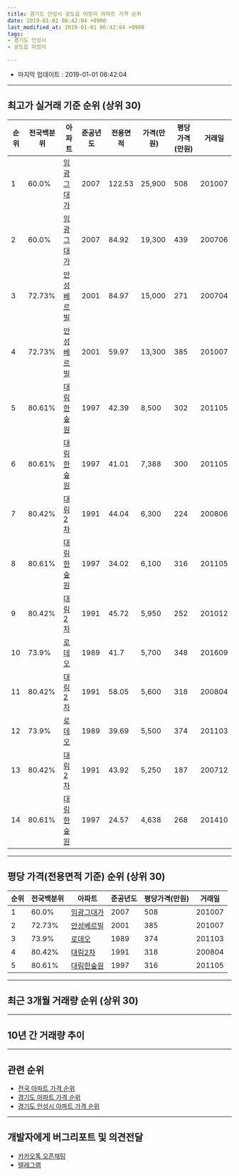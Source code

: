 ```yaml
---
title: 경기도 안성시 공도읍 마정리 아파트 가격 순위
date: 2019-01-01 06:42:04 +0900
last_modified_at: 2019-01-01 06:42:04 +0900
tags:
- 경기도 안성시
- 공도읍 마정리

---
```


* 마지막 업데이트 : 2019-01-01 06:42:04

---

## 최고가 실거래 기준 순위 (상위 30)


|순위|전국백분위|아파트|준공년도|전용면적|가격(만원)|평당가격(만원)|거래일|
|---|---|---|---|---|---|---|---|
|1|60.0%|[임광그대가](https://search.naver.com/search.naver?query=%EA%B2%BD%EA%B8%B0%EB%8F%84+%EC%95%88%EC%84%B1%EC%8B%9C+%EA%B3%B5%EB%8F%84%EC%9D%8D+%EB%A7%88%EC%A0%95%EB%A6%AC+%EC%9E%84%EA%B4%91%EA%B7%B8%EB%8C%80%EA%B0%80)|2007|122.53|25,900|508|201007|
|2|60.0%|[임광그대가](https://search.naver.com/search.naver?query=%EA%B2%BD%EA%B8%B0%EB%8F%84+%EC%95%88%EC%84%B1%EC%8B%9C+%EA%B3%B5%EB%8F%84%EC%9D%8D+%EB%A7%88%EC%A0%95%EB%A6%AC+%EC%9E%84%EA%B4%91%EA%B7%B8%EB%8C%80%EA%B0%80)|2007|84.92|19,300|439|200706|
|3|72.73%|[안성베르빌](https://search.naver.com/search.naver?query=%EA%B2%BD%EA%B8%B0%EB%8F%84+%EC%95%88%EC%84%B1%EC%8B%9C+%EA%B3%B5%EB%8F%84%EC%9D%8D+%EB%A7%88%EC%A0%95%EB%A6%AC+%EC%95%88%EC%84%B1%EB%B2%A0%EB%A5%B4%EB%B9%8C)|2001|84.97|15,000|271|200704|
|4|72.73%|[안성베르빌](https://search.naver.com/search.naver?query=%EA%B2%BD%EA%B8%B0%EB%8F%84+%EC%95%88%EC%84%B1%EC%8B%9C+%EA%B3%B5%EB%8F%84%EC%9D%8D+%EB%A7%88%EC%A0%95%EB%A6%AC+%EC%95%88%EC%84%B1%EB%B2%A0%EB%A5%B4%EB%B9%8C)|2001|59.97|13,300|385|201007|
|5|80.61%|[대림한숲원](https://search.naver.com/search.naver?query=%EA%B2%BD%EA%B8%B0%EB%8F%84+%EC%95%88%EC%84%B1%EC%8B%9C+%EA%B3%B5%EB%8F%84%EC%9D%8D+%EB%A7%88%EC%A0%95%EB%A6%AC+%EB%8C%80%EB%A6%BC%ED%95%9C%EC%88%B2%EC%9B%90)|1997|42.39|8,500|302|201105|
|6|80.61%|[대림한숲원](https://search.naver.com/search.naver?query=%EA%B2%BD%EA%B8%B0%EB%8F%84+%EC%95%88%EC%84%B1%EC%8B%9C+%EA%B3%B5%EB%8F%84%EC%9D%8D+%EB%A7%88%EC%A0%95%EB%A6%AC+%EB%8C%80%EB%A6%BC%ED%95%9C%EC%88%B2%EC%9B%90)|1997|41.01|7,388|300|201105|
|7|80.42%|[대림2차](https://search.naver.com/search.naver?query=%EA%B2%BD%EA%B8%B0%EB%8F%84+%EC%95%88%EC%84%B1%EC%8B%9C+%EA%B3%B5%EB%8F%84%EC%9D%8D+%EB%A7%88%EC%A0%95%EB%A6%AC+%EB%8C%80%EB%A6%BC2%EC%B0%A8)|1991|44.04|6,300|224|200806|
|8|80.61%|[대림한숲원](https://search.naver.com/search.naver?query=%EA%B2%BD%EA%B8%B0%EB%8F%84+%EC%95%88%EC%84%B1%EC%8B%9C+%EA%B3%B5%EB%8F%84%EC%9D%8D+%EB%A7%88%EC%A0%95%EB%A6%AC+%EB%8C%80%EB%A6%BC%ED%95%9C%EC%88%B2%EC%9B%90)|1997|34.02|6,100|316|201105|
|9|80.42%|[대림2차](https://search.naver.com/search.naver?query=%EA%B2%BD%EA%B8%B0%EB%8F%84+%EC%95%88%EC%84%B1%EC%8B%9C+%EA%B3%B5%EB%8F%84%EC%9D%8D+%EB%A7%88%EC%A0%95%EB%A6%AC+%EB%8C%80%EB%A6%BC2%EC%B0%A8)|1991|45.72|5,950|252|201012|
|10|73.9%|[로데오](https://search.naver.com/search.naver?query=%EA%B2%BD%EA%B8%B0%EB%8F%84+%EC%95%88%EC%84%B1%EC%8B%9C+%EA%B3%B5%EB%8F%84%EC%9D%8D+%EB%A7%88%EC%A0%95%EB%A6%AC+%EB%A1%9C%EB%8D%B0%EC%98%A4)|1989|41.7|5,700|348|201609|
|11|80.42%|[대림2차](https://search.naver.com/search.naver?query=%EA%B2%BD%EA%B8%B0%EB%8F%84+%EC%95%88%EC%84%B1%EC%8B%9C+%EA%B3%B5%EB%8F%84%EC%9D%8D+%EB%A7%88%EC%A0%95%EB%A6%AC+%EB%8C%80%EB%A6%BC2%EC%B0%A8)|1991|58.05|5,600|318|200804|
|12|73.9%|[로데오](https://search.naver.com/search.naver?query=%EA%B2%BD%EA%B8%B0%EB%8F%84+%EC%95%88%EC%84%B1%EC%8B%9C+%EA%B3%B5%EB%8F%84%EC%9D%8D+%EB%A7%88%EC%A0%95%EB%A6%AC+%EB%A1%9C%EB%8D%B0%EC%98%A4)|1989|39.69|5,500|374|201103|
|13|80.42%|[대림2차](https://search.naver.com/search.naver?query=%EA%B2%BD%EA%B8%B0%EB%8F%84+%EC%95%88%EC%84%B1%EC%8B%9C+%EA%B3%B5%EB%8F%84%EC%9D%8D+%EB%A7%88%EC%A0%95%EB%A6%AC+%EB%8C%80%EB%A6%BC2%EC%B0%A8)|1991|43.92|5,250|187|200712|
|14|80.61%|[대림한숲원](https://search.naver.com/search.naver?query=%EA%B2%BD%EA%B8%B0%EB%8F%84+%EC%95%88%EC%84%B1%EC%8B%9C+%EA%B3%B5%EB%8F%84%EC%9D%8D+%EB%A7%88%EC%A0%95%EB%A6%AC+%EB%8C%80%EB%A6%BC%ED%95%9C%EC%88%B2%EC%9B%90)|1997|24.57|4,638|268|201410|


---

## 평당 가격(전용면적 기준) 순위 (상위 30)


|순위|전국백분위|아파트|준공년도|평당가격(만원)|거래일|
|---|---|---|---|---|---|
|1|60.0%|[임광그대가](https://search.naver.com/search.naver?query=%EA%B2%BD%EA%B8%B0%EB%8F%84+%EC%95%88%EC%84%B1%EC%8B%9C+%EA%B3%B5%EB%8F%84%EC%9D%8D+%EB%A7%88%EC%A0%95%EB%A6%AC+%EC%9E%84%EA%B4%91%EA%B7%B8%EB%8C%80%EA%B0%80)|2007|508|201007|
|2|72.73%|[안성베르빌](https://search.naver.com/search.naver?query=%EA%B2%BD%EA%B8%B0%EB%8F%84+%EC%95%88%EC%84%B1%EC%8B%9C+%EA%B3%B5%EB%8F%84%EC%9D%8D+%EB%A7%88%EC%A0%95%EB%A6%AC+%EC%95%88%EC%84%B1%EB%B2%A0%EB%A5%B4%EB%B9%8C)|2001|385|201007|
|3|73.9%|[로데오](https://search.naver.com/search.naver?query=%EA%B2%BD%EA%B8%B0%EB%8F%84+%EC%95%88%EC%84%B1%EC%8B%9C+%EA%B3%B5%EB%8F%84%EC%9D%8D+%EB%A7%88%EC%A0%95%EB%A6%AC+%EB%A1%9C%EB%8D%B0%EC%98%A4)|1989|374|201103|
|4|80.42%|[대림2차](https://search.naver.com/search.naver?query=%EA%B2%BD%EA%B8%B0%EB%8F%84+%EC%95%88%EC%84%B1%EC%8B%9C+%EA%B3%B5%EB%8F%84%EC%9D%8D+%EB%A7%88%EC%A0%95%EB%A6%AC+%EB%8C%80%EB%A6%BC2%EC%B0%A8)|1991|318|200804|
|5|80.61%|[대림한숲원](https://search.naver.com/search.naver?query=%EA%B2%BD%EA%B8%B0%EB%8F%84+%EC%95%88%EC%84%B1%EC%8B%9C+%EA%B3%B5%EB%8F%84%EC%9D%8D+%EB%A7%88%EC%A0%95%EB%A6%AC+%EB%8C%80%EB%A6%BC%ED%95%9C%EC%88%B2%EC%9B%90)|1997|316|201105|


---

## 최근 3개월 거래량 순위 (상위 30)


<div style="width:100%;">
    <canvas id="deal_count_ranking" height="250"></canvas>
</div>


<script>
new Chart(document.getElementById("deal_count_ranking"), {
    type: 'horizontalBar',
    data: {
        labels: ['임광그대가', '대림한숲원', '안성베르빌'],
        datasets: [{
            label: '실거래 수',
            data: [2, 2, 1],
            borderColor: "rgba(255, 0, 128, 1)",
            backgroundColor: "rgba(255, 0, 128, 0.5)",
            fill: false,
        }]
    },
    options: {
        responsive: true,
        title: {
            display: true,
            text: '최근 3개월 거래량 순위'
        },
        tooltips: {
            mode: 'index',
            intersect: false,
            callbacks: {
                title: function(tooltipItems, data) {
                    return "실거래 수:";
                },
                label: function(tooltipItem, data) {
                    return data.labels[tooltipItem.index] + ": " + tooltipItem.xLabel;
                }
            }
        },
        hover: {
            mode: 'nearest',
            intersect: true
        },
        scales: {
            xAxes: [{
                display: true,
                scaleLabel: {
                    display: true,
                    labelString: '실거래 수'
                },
                ticks: {
                    suggestedMin: 0,
                }
            }],
            yAxes: [{
                display: true,
                ticks: {
                    autoSkip: false,
                    callback: function(value, index, values) {
                        if (value.length > 15)
                            return value.substr(0, 13) + "...";
                        else
                            return value;
                    }
                },
                scaleLabel: {
                    display: false,
                }
            }]
        }
    }
});

</script>


---

## 10년 간 거래량 추이


<div style="width:100%;">
    <canvas id="deal_progress" height="250"></canvas>
</div>

<script>
new Chart(document.getElementById("deal_progress"), {
    type: 'line',
    data: {
        labels: ['200901','200902','200903','200904','200905','200906','200907','200908','200909','200910','200911','200912','201001','201002','201003','201004','201005','201006','201007','201008','201009','201010','201011','201012','201101','201102','201103','201104','201105','201106','201107','201108','201109','201110','201111','201112','201201','201202','201203','201204','201205','201206','201207','201208','201209','201210','201211','201212','201301','201302','201303','201304','201305','201306','201307','201308','201309','201310','201311','201312','201401','201402','201403','201404','201405','201406','201407','201408','201409','201410','201411','201412','201501','201502','201503','201504','201505','201506','201507','201508','201509','201510','201511','201512','201601','201602','201603','201604','201605','201606','201607','201608','201609','201610','201611','201612','201701','201702','201703','201704','201705','201706','201707','201708','201709','201710','201711','201712','201801','201802','201803','201804','201805','201806','201807','201808','201809','201810','201811','201812','201901'],
        datasets: [{
            label: '실거래 수',
            pointRadius: 1,
            data: [0, 2, 1, 3, 1, 1, 4, 5, 0, 1, 6, 2, 1, 8, 15, 4, 4, 5, 5, 1, 1, 3, 4, 7, 4, 3, 6, 6, 39, 10, 8, 18, 14, 11, 11, 7, 5, 7, 11, 4, 10, 8, 7, 6, 4, 9, 3, 7, 9, 4, 7, 6, 10, 4, 5, 4, 8, 7, 6, 4, 5, 6, 11, 5, 4, 7, 7, 6, 3, 15, 3, 5, 4, 4, 11, 3, 3, 5, 4, 6, 7, 7, 2, 1, 1, 1, 11, 6, 10, 1, 9, 4, 1, 8, 3, 5, 1, 10, 7, 7, 5, 3, 2, 3, 4, 2, 3, 0, 3, 5, 7, 1, 5, 2, 4, 2, 3, 3, 4, 1, 0],
            borderColor: "rgba(255, 201, 14, 1)",
            backgroundColor: "rgba(255, 201, 14, 0.5)",
            fill: true,
        }]
    },
    options: {
        responsive: true,
        title: {
            display: true,
            text: '10년간 거래량 추이'
        },
        tooltips: {
            mode: 'index',
            intersect: false,
        },
        hover: {
            mode: 'nearest',
            intersect: true
        },
        scales: {
            xAxes: [{
                display: true,
                scaleLabel: {
                    display: true,
                    labelString: '년/월'
                }
            }],
            yAxes: [{
                display: true,
                ticks: {
                    suggestedMin: 0,
                },
                scaleLabel: {
                    display: true,
                    labelString: '실거래 수'
                }
            }]
        }
    }
});

</script>


---

## 관련 순위

- [전국 아파트 가격 순위](https://inasie.github.io/apt-ranking/전국)
- [경기도 아파트 가격 순위](https://inasie.github.io/apt-ranking/경기도)
- [경기도 안성시 아파트 가격 순위](https://inasie.github.io/apt-ranking/경기도-안성시)


---

## 개발자에게 버그리포트 및 의견전달

- [카카오톡 오픈채팅](https://open.kakao.com/o/gLJUAP4)
- [텔레그램](https://t.me/inasie)

